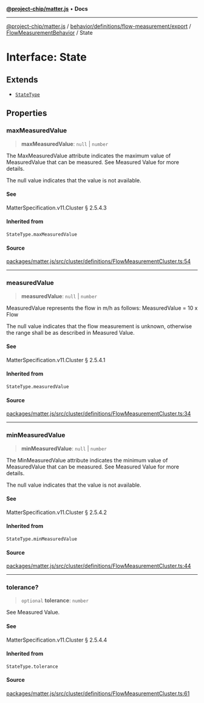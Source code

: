 [**@project-chip/matter.js**](../../../../../../../README.md) • **Docs**

***

[@project-chip/matter.js](../../../../../../../modules.md) / [behavior/definitions/flow-measurement/export](../../../README.md) / [FlowMeasurementBehavior](../README.md) / State

# Interface: State

## Extends

- [`StateType`](../../../-internal-/README.md#statetype)

## Properties

### maxMeasuredValue

> **maxMeasuredValue**: `null` \| `number`

The MaxMeasuredValue attribute indicates the maximum value of MeasuredValue that can be measured. See
Measured Value for more details.

The null value indicates that the value is not available.

#### See

MatterSpecification.v11.Cluster § 2.5.4.3

#### Inherited from

`StateType.maxMeasuredValue`

#### Source

[packages/matter.js/src/cluster/definitions/FlowMeasurementCluster.ts:54](https://github.com/project-chip/matter.js/blob/7a8cbb56b87d4ccf34bec5a9a95ab40a1711324f/packages/matter.js/src/cluster/definitions/FlowMeasurementCluster.ts#L54)

***

### measuredValue

> **measuredValue**: `null` \| `number`

MeasuredValue represents the flow in m/h as follows: MeasuredValue = 10 x Flow

The null value indicates that the flow measurement is unknown, otherwise the range shall be as described
in Measured Value.

#### See

MatterSpecification.v11.Cluster § 2.5.4.1

#### Inherited from

`StateType.measuredValue`

#### Source

[packages/matter.js/src/cluster/definitions/FlowMeasurementCluster.ts:34](https://github.com/project-chip/matter.js/blob/7a8cbb56b87d4ccf34bec5a9a95ab40a1711324f/packages/matter.js/src/cluster/definitions/FlowMeasurementCluster.ts#L34)

***

### minMeasuredValue

> **minMeasuredValue**: `null` \| `number`

The MinMeasuredValue attribute indicates the minimum value of MeasuredValue that can be measured. See
Measured Value for more details.

The null value indicates that the value is not available.

#### See

MatterSpecification.v11.Cluster § 2.5.4.2

#### Inherited from

`StateType.minMeasuredValue`

#### Source

[packages/matter.js/src/cluster/definitions/FlowMeasurementCluster.ts:44](https://github.com/project-chip/matter.js/blob/7a8cbb56b87d4ccf34bec5a9a95ab40a1711324f/packages/matter.js/src/cluster/definitions/FlowMeasurementCluster.ts#L44)

***

### tolerance?

> `optional` **tolerance**: `number`

See Measured Value.

#### See

MatterSpecification.v11.Cluster § 2.5.4.4

#### Inherited from

`StateType.tolerance`

#### Source

[packages/matter.js/src/cluster/definitions/FlowMeasurementCluster.ts:61](https://github.com/project-chip/matter.js/blob/7a8cbb56b87d4ccf34bec5a9a95ab40a1711324f/packages/matter.js/src/cluster/definitions/FlowMeasurementCluster.ts#L61)
